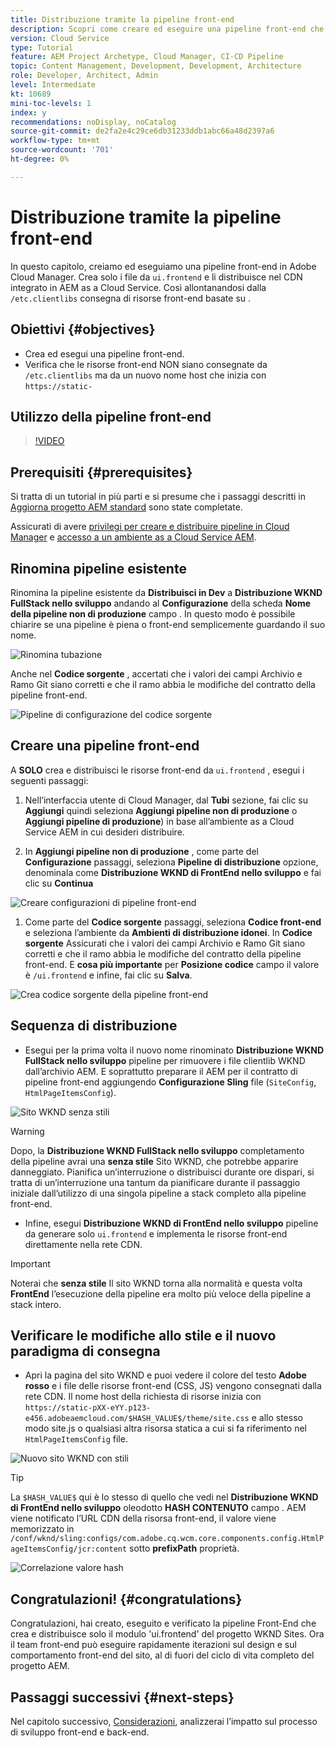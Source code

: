 ```yaml
---
title: Distribuzione tramite la pipeline front-end
description: Scopri come creare ed eseguire una pipeline front-end che crea risorse front-end e distribuisce alla rete CDN integrata in AEM as a Cloud Service.
version: Cloud Service
type: Tutorial
feature: AEM Project Archetype, Cloud Manager, CI-CD Pipeline
topic: Content Management, Development, Development, Architecture
role: Developer, Architect, Admin
level: Intermediate
kt: 10689
mini-toc-levels: 1
index: y
recommendations: noDisplay, noCatalog
source-git-commit: de2fa2e4c29ce6db31233ddb1abc66a48d2397a6
workflow-type: tm+mt
source-wordcount: '701'
ht-degree: 0%

---
```



# Distribuzione tramite la pipeline front-end

In questo capitolo, creiamo ed eseguiamo una pipeline front-end in Adobe Cloud Manager. Crea solo i file da `ui.frontend` e li distribuisce nel CDN integrato in AEM as a Cloud Service. Così allontanandosi dalla  `/etc.clientlibs` consegna di risorse front-end basate su .


## Obiettivi {#objectives}

* Crea ed esegui una pipeline front-end.
* Verifica che le risorse front-end NON siano consegnate da `/etc.clientlibs` ma da un nuovo nome host che inizia con `https://static-`

## Utilizzo della pipeline front-end

>[!VIDEO](https://video.tv.adobe.com/v/3409420/)

## Prerequisiti {#prerequisites}

Si tratta di un tutorial in più parti e si presume che i passaggi descritti in [Aggiorna progetto AEM standard](./update-project.md) sono state completate.

Assicurati di avere [privilegi per creare e distribuire pipeline in Cloud Manager](https://experienceleague.adobe.com/docs/experience-manager-cloud-manager/content/requirements/users-and-roles.html?lang=en#role-definitions) e [accesso a un ambiente as a Cloud Service AEM](https://experienceleague.adobe.com/docs/experience-manager-cloud-service/content/implementing/using-cloud-manager/manage-environments.html).

## Rinomina pipeline esistente

Rinomina la pipeline esistente da __Distribuisci in Dev__ a  __Distribuzione WKND FullStack nello sviluppo__ andando al __Configurazione__ della scheda __Nome della pipeline non di produzione__ campo . In questo modo è possibile chiarire se una pipeline è piena o front-end semplicemente guardando il suo nome.

![Rinomina tubazione](assets/fullstack-wknd-deploy-dev-pipeline.png)


Anche nel __Codice sorgente__ , accertati che i valori dei campi Archivio e Ramo Git siano corretti e che il ramo abbia le modifiche del contratto della pipeline front-end.

![Pipeline di configurazione del codice sorgente](assets/fullstack-wknd-source-code-config.png)


## Creare una pipeline front-end

A __SOLO__ crea e distribuisci le risorse front-end da `ui.frontend` , esegui i seguenti passaggi:

1. Nell’interfaccia utente di Cloud Manager, dal __Tubi__ sezione, fai clic su __Aggiungi__ quindi seleziona __Aggiungi pipeline non di produzione__ o __Aggiungi pipeline di produzione__) in base all’ambiente as a Cloud Service AEM in cui desideri distribuire.

1. In __Aggiungi pipeline non di produzione__ , come parte del __Configurazione__ passaggi, seleziona __Pipeline di distribuzione__ opzione, denominala come __Distribuzione WKND di FrontEnd nello sviluppo__ e fai clic su __Continua__

![Creare configurazioni di pipeline front-end](assets/create-frontend-pipeline-configs.png)

1. Come parte del __Codice sorgente__ passaggi, seleziona __Codice front-end__ e seleziona l’ambiente da __Ambienti di distribuzione idonei__. In __Codice sorgente__ Assicurati che i valori dei campi Archivio e Ramo Git siano corretti e che il ramo abbia le modifiche del contratto della pipeline front-end.
E __cosa più importante__ per __Posizione codice__ campo il valore è `/ui.frontend` e infine, fai clic su __Salva__.

![Crea codice sorgente della pipeline front-end](assets/create-frontend-pipeline-source-code.png)


## Sequenza di distribuzione

* Esegui per la prima volta il nuovo nome rinominato __Distribuzione WKND FullStack nello sviluppo__ pipeline per rimuovere i file clientlib WKND dall’archivio AEM. E soprattutto preparare il AEM per il contratto di pipeline front-end aggiungendo __Configurazione Sling__ file (`SiteConfig`, `HtmlPageItemsConfig`).

![Sito WKND senza stili](assets/unstyled-wknd-site.png)

>[!WARNING]
>
>Dopo, la __Distribuzione WKND FullStack nello sviluppo__ completamento della pipeline avrai una __senza stile__ Sito WKND, che potrebbe apparire danneggiato. Pianifica un’interruzione o distribuisci durante ore dispari, si tratta di un’interruzione una tantum da pianificare durante il passaggio iniziale dall’utilizzo di una singola pipeline a stack completo alla pipeline front-end.


* Infine, esegui __Distribuzione WKND di FrontEnd nello sviluppo__ pipeline da generare solo `ui.frontend` e implementa le risorse front-end direttamente nella rete CDN.

>[!IMPORTANT]
>
>Noterai che __senza stile__ Il sito WKND torna alla normalità e questa volta __FrontEnd__ l’esecuzione della pipeline era molto più veloce della pipeline a stack intero.

## Verificare le modifiche allo stile e il nuovo paradigma di consegna

* Apri la pagina del sito WKND e puoi vedere il colore del testo __Adobe rosso__ e i file delle risorse front-end (CSS, JS) vengono consegnati dalla rete CDN. Il nome host della richiesta di risorse inizia con `https://static-pXX-eYY.p123-e456.adobeaemcloud.com/$HASH_VALUE$/theme/site.css` e allo stesso modo site.js o qualsiasi altra risorsa statica a cui si fa riferimento nel `HtmlPageItemsConfig` file.


![Nuovo sito WKND con stili](assets/newly-styled-wknd-site.png)



>[!TIP]
>
>La `$HASH_VALUE$` qui è lo stesso di quello che vedi nel __Distribuzione WKND di FrontEnd nello sviluppo__  oleodotto __HASH CONTENUTO__ campo . AEM viene notificato l’URL CDN della risorsa front-end, il valore viene memorizzato in `/conf/wknd/sling:configs/com.adobe.cq.wcm.core.components.config.HtmlPageItemsConfig/jcr:content` sotto __prefixPath__ proprietà.


![Correlazione valore hash](assets/hash-value-correlartion.png)



## Congratulazioni! {#congratulations}

Congratulazioni, hai creato, eseguito e verificato la pipeline Front-End che crea e distribuisce solo il modulo &#39;ui.frontend&#39; del progetto WKND Sites. Ora il team front-end può eseguire rapidamente iterazioni sul design e sul comportamento front-end del sito, al di fuori del ciclo di vita completo del progetto AEM.

## Passaggi successivi {#next-steps}

Nel capitolo successivo, [Considerazioni](considerations.md), analizzerai l’impatto sul processo di sviluppo front-end e back-end.
